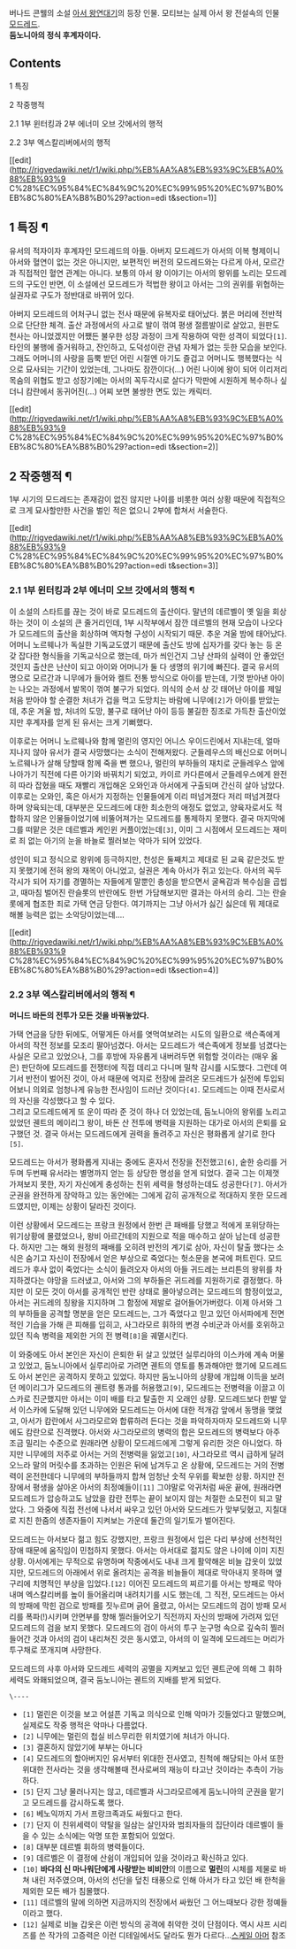 버나드 콘웰의 소설 [아서 왕연대기](%EC%95%84%EC%84%9C%20%EC%99%95%20%EC%97%B0%EB%8C%80%EA%B8%B0.md)의 등장
인물. 모티브는 실제 아서 왕 전설속의 인물 [모드레드](%EB%AA%A8%EB%93%9C%EB%A0%88%EB%93%9C.md).  
**둠노니아의 정식 후계자이다.**

## Contents

    

1 특징

2 작중행적

    

2.1 1부 윈터킹과 2부 에너미 오브 갓에서의 행적

2.2 3부 엑스칼리버에서의 행적

[[edit](http://rigvedawiki.net/r1/wiki.php/%EB%AA%A8%EB%93%9C%EB%A0%88%EB%93%9
C%28%EC%95%84%EC%84%9C%20%EC%99%95%20%EC%97%B0%EB%8C%80%EA%B8%B0%29?action=edi
t&section=1)]

## 1 특징 ¶

유서의 적자이자 후계자인 모드레드의 아들. 아버지 모드레드가 아서의 이복 형제이니 아서와 혈연이 없는 것은 아니지만, 보편적인 버전의
모드레드와는 다르게 아서, 모르간과 직접적인 혈연 관계는 아니다. 보통의 아서 왕 이야기는 아서의 왕위를 노리는 모드레드의 구도인 반면, 이
소설에선 모드레드가 적법한 왕이고 아서는 그의 권위를 위협하는 실권자로 구도가 정반대로 바뀌어 있다.

  

아버지 모드레드의 어처구니 없는 전사 때문에 유복자로 태어났다. 붉은 머리에 전반적으로 단단한 체격. 출산 과정에서의 사고로 발이 꺾여 평생
절름발이로 살았고, 원판도 천사는 아니었겠지만 어쨌든 불우한 성장 과정이 크게 작용하여 악한 성격이 되었다`[1]`. 타인의 불행에
즐거워하고, 잔인하고, 도덕성이란 관념 자체가 없는 듯한 모습을 보인다. 그래도 어머니의 사랑을 듬뿍 받던 어린 시절엔 아기도 즐겁고
어머니도 행복했다는 식으로 묘사되는 기간이 있었는데, 그나마도 잠깐이다(...) 어린 나이에 왕이 되어 이리저리 목숨의 위협도 받고
성장기에는 아서의 꼭두각시로 살다가 막판에 시원하게 복수하나 싶더니 캄란에서 동귀어진(...) 어찌 보면 불쌍한 면도 있는 캐릭터.

[[edit](http://rigvedawiki.net/r1/wiki.php/%EB%AA%A8%EB%93%9C%EB%A0%88%EB%93%9
C%28%EC%95%84%EC%84%9C%20%EC%99%95%20%EC%97%B0%EB%8C%80%EA%B8%B0%29?action=edi
t&section=2)]

## 2 작중행적 ¶

1부 시기의 모드레드는 존재감이 없진 않지만 나이를 비롯한 여러 상황 때문에 직접적으로 크게 묘사할만한 사건을 벌인 적은 없으니 2부에
합쳐서 서술한다.

[[edit](http://rigvedawiki.net/r1/wiki.php/%EB%AA%A8%EB%93%9C%EB%A0%88%EB%93%9
C%28%EC%95%84%EC%84%9C%20%EC%99%95%20%EC%97%B0%EB%8C%80%EA%B8%B0%29?action=edi
t&section=3)]

### 2.1 1부 윈터킹과 2부 에너미 오브 갓에서의 행적 ¶

이 소설의 스타트를 끊는 것이 바로 모드레드의 출산이다. 말년의 데르벨이 옛 일을 회상하는 것이 이 소설의 큰 줄거리인데, 1부 시작부에서
잠깐 데르벨의 현재 모습이 나오다가 모드레드의 출산을 회상하며 액자형 구성이 시작되기 때문. 추운 겨울 밤에 태어났다. 어머니 노르웨나가
독실한 기독교도였기 때문에 출산도 방에 십자가를 갖다 놓는 등 온갖 잡다한 형식들을 기독교식으로 했는데, 마가 씌인건지 그냥 산파의 실력이
안 좋았던 것인지 출산은 난산이 되고 아이와 어머니가 둘 다 생명의 위기에 빠진다. 결국 유서의 명으로 모르간과 니무에가 들어와 켈트 전통
방식으로 아이를 받는데, 기껏 받아낸 아이는 나오는 과정에서 발목이 꺾여 불구가 되었다. 의식의 순서 상 갓 태어난 아이를 제일 처음 받아야
할 순결한 처녀가 겁을 먹고 도망치는 바람에 니무에`[2]`가 아이를 받았는데, 추운 겨울 밤, 처녀의 도망, 불구로 태어난 아이 등등
불길한 징조로 가득찬 출산이었지만 후계자를 얻게 된 유서는 크게 기뻐했다.

  

이후로는 어머니 노르웨나와 함께 멀린의 영지인 어니스 우이드린에서 지내는데, 얼마 지나지 않아 유서가 결국 사망했다는 소식이 전해져왔다.
군들레우스의 배신으로 어머니 노르웨나가 살해 당할때 함께 죽을 뻔 했으나, 멀린의 부하들의 재치로 군들레우스 앞에 나아가기 직전에 다른
아기와 바꿔치기 되었고, 카이르 카다른에서 군들레우스에게 완전히 따라 잡혔을 때도 재빨리 개입해온 오와인과 아서에게 구출되며 간신히 살아
남았다. 이후로는 오와인, 혹은 아서가 지정하는 인물들에게 이리 떠넘겨졌다 저리 떠넘겨졌다 하며 양육되는데, 대부분은 모드레드에 대한
최소한의 애정도 없었고, 양육자로서도 적합하지 않은 인물들이었기에 비뚤어져가는 모드레드를 통제하지 못했다. 결국 마지막에 그를 떠맡은 것은
데르벨과 케인윈 커플이었는데`[3]`, 이미 그 시점에서 모드레드는 재미로 죄 없는 아기의 눈을 바늘로 찔러보는 악마가 되어 있었다.

  

성인이 되고 정식으로 왕위에 등극하지만, 천성은 둘째치고 제대로 된 교육 같은것도 받지 못했기에 전혀 왕의 재목이 아니었고, 실권은 계속
아서가 쥐고 있는다. 아서의 꼭두각시가 되어 자기를 경멸하는 자들에게 말뿐인 충성을 받으면서 굴욕감과 복수심을 곱씹고, 때마침 벌어진
란슬롯의 반란에도 한번 가담해보지만 결과는 아서의 승리. 그는 란슬롯에게 협조한 죄로 가택 연금 당한다. 여기까지는 그냥 아서가 싫긴 싫은데
뭐 제대로 해볼 능력은 없는 소악당이었는데....

[[edit](http://rigvedawiki.net/r1/wiki.php/%EB%AA%A8%EB%93%9C%EB%A0%88%EB%93%9
C%28%EC%95%84%EC%84%9C%20%EC%99%95%20%EC%97%B0%EB%8C%80%EA%B8%B0%29?action=edi
t&section=4)]

### 2.2 3부 엑스칼리버에서의 행적 ¶

**머니드 바돈의 전투가 모든 것을 바꿔놓았다.**

  

가택 연금을 당한 뒤에도, 어떻게든 아서를 엿먹여보려는 시도의 일환으로 색슨족에게 아서의 작전 정보를 모조리 팔아넘겼다. 아서는 모드레드가
색슨족에게 정보를 넘겼다는 사실은 모르고 있었으나, 그를 후방에 자유롭게 내버려두면 위험할 것이라는 (매우 옳은) 판단하에 모드레드를
전쟁터에 직접 데리고 다니며 밀착 감시를 시도했다. 그런데 여기서 반전이 벌어진 것이, 아서 때문에 억지로 전장에 끌려온 모드레드가 실전에
투입되어보니 의외로 엄청나게 유능한 전사임이 드러난 것이다`[4]`. 모드레드는 이때 전사로서의 자신을 각성했다고 할 수 있다.  
그리고 모드레드에게 또 운이 따라 준 것이 하나 더 있었는데, 둠노니아의 왕위를 노리고 있었던 궨트의 메이리그 왕이, 바돈 산 전투에 병력을
지원하는 대가로 아서의 은퇴를 요구했던 것. 결국 아서는 모드레드에게 권력을 돌려주고 자신은 평화롭게 살기로 한다`[5]`.

  

모드레드는 아서가 평화롭게 지내는 중에도 혼자서 전장을 전전했고`[6]`, 숱한 승리를 거두며 두번째 유서라는 별명까지 얻는 등 상당한
명성을 얻게 되었다. 결국 그는 이제껏 가져보지 못한, 자기 자신에게 충성하는 친위 세력을 형성하는데도 성공한다`[7]`. 아서가 군권을
완전하게 장악하고 있는 동안에는 그에게 감히 공개적으로 적대하지 못한 모드레드였지만, 이제는 상황이 달라진 것이다.

  

이런 상황에서 모드레드는 프랑크 원정에서 한번 큰 패배를 당했고 적에게 포위당하는 위기상황에 몰렸었으나, 왕비 아르간테의 지원으로 적을
매수하고 살아 남는데 성공한다. 하지만 그는 해외 원정의 패배를 오히려 반전의 계기로 삼아, 자신이 탈출 했다는 소식은 숨기고 자신이
전장에서 얻은 부상으로 죽었다는 헛소문을 본국에 퍼트린다. 모드레드가 후사 없이 죽었다는 소식이 들려오자 아서의 아들 귀드레는 브리튼의
왕위를 차지하겠다는 야망을 드러냈고, 아서와 그의 부하들은 귀드레를 지원하기로 결정했다. 하지만 이 모든 것이 아서를 공개적인 반란 상태로
몰아넣으려는 모드레드의 함정이었고, 아서는 귀드레의 칭왕을 지지하며 그 함정에 제발로 걸어들어가버렸다. 이제 아서와 그의 부하들을 공격할
명분을 얻은 모드레드는, 그가 죽었다고 믿고 있던 아서파에게 전면적인 기습을 가해 큰 피해를 입히고, 사그라모르 휘하의 변경 수비군과 아서를
호위하고 있던 직속 병력을 제외한 거의 전 병력`[8]`을 궤멸시킨다.

  

이 와중에도 아서 본인은 자신이 은퇴한 뒤 살고 있었던 실루리아의 이스카에 계속 머물고 있었고, 둠노니아에서 실루리아로 가려면 궨트의 영토를
통과해야만 했기에 모드레드도 아서 본인은 공격하지 못하고 있었다. 하지만 둠노니아의 상황에 개입해 이득을 보려던 메이리그가 모드레드의 궨트령
통과를 허용했고`[9]`, 모드레드는 전병력을 이끌고 이스카로 진군했지만 아서는 이미 배를 타고 탈출한 지 오래인 상황. 모드레드보다 한발
앞서 이스카에 도달해 있던 니무에와 모드레드는 아서에 대한 적개감 앞에서 동맹을 맺었고, 아서가 캄란에서 사그라모르와 합류하려 든다는 것을
파악하자마자 모드레드와 니무에도 캄란으로 진격했다. 아서와 사그라모르의 병력의 합은 모드레드의 병력보다 아주 조금 밀리는 수준으로 원래라면
상황이 모드레드에게 그렇게 유리한 것은 아니었다. 하지만 니무에의 저주로 아서는 거의 전병력을 잃었고`[10]`, 사그라모르 역시 급하게
달려오느라 말의 머릿수를 초과하는 인원은 뒤에 남겨두고 온 상황에, 모드레드는 거의 전병력이 온전한데다 니무에의 부하들까지 합쳐 엄청난 숫적
우위를 확보한 상황. 하지만 전장에서 평생을 살아온 아서의 최정예들이`[11]` 그야말로 악귀처럼 싸운 끝에, 원래라면 모드레드가 압승하고도
남았을 캄란 전투는 끝이 보이지 않는 처절한 소모전이 되고 말았다. 그 와중에 직접 전선에 나서서 싸우고 있던 아서와 모드레드가 맞부딪혔고,
지칠대로 지친 한줌의 생존자들이 지켜보는 가운데 둘간의 일기토가 벌어진다.

  

모드레드는 아서보다 젊고 힘도 강했지만, 프랑크 원정에서 입은 다리 부상에 선천적인 장애 때문에 움직임이 민첩하지 못했다. 아서는 아서대로
젊지도 않은 나이에 이미 지친 상황. 아서에게는 무적으로 유명하며 작중에서도 내내 크게 활약해온 비늘 갑옷이 있었지만, 모드레드의 아래에서
위로 올려치는 공격을 비늘들이 제대로 막아내지 못하며 옆구리에 치명적인 부상을 입었다.`[12]` 이어진 모드레드의 찌르기를 아서는 방패로
막아내며 엑스칼리버를 높이 들어올리며 내려치기를 시도 했는데, 그 직전, 모드레드는 아서의 방패에 막힌 검으로 방패를 짓누르며 긁어 올렸고,
아서는 모드레드의 검이 방패 모서리를 폭파(!)시키며 안면부를 향해 찔러들어오기 직전까지 자신의 방패에 가려져 있던 모드레드의 검을 보지
못했다. 모드레드의 검이 아서의 투구 눈구멍 속으로 깊숙히 찔러들어간 것과 아서의 검이 내리쳐진 것은 동시였고, 아서의 이 일격에 모드레드는
머리가 투구채로 쪼개지며 사망한다.

  

모드레드의 사후 아서와 모드레드 세력의 공멸을 지켜보고 있던 궨트군에 의해 그 휘하세력도 와홰되었으며, 결국 둠노니아는 궨트의 지배를 받게
되었다.

`\----`

  * `[1]` 멀린은 이것을 보고 어설픈 기독교 의식으로 인해 악마가 깃들었다고 말했으며, 실제로도 작중 행적은 악마나 다름없다. 
  * `[2]` 니무에는 멀린의 첩실 비스무리한 위치였기에 처녀가 아니다. 
  * `[3]` 결혼하지 않았기에 부부는 아니다
  * `[4]` 모드레드의 할아버지인 유서부터 위대한 전사였고, 친척에 해당되는 아서 또한 위대한 전사라는 것을 생각해볼때 전사로써의 재능이 타고난 것이라는 추측이 가능하다. 
  * `[5]` 단지 그냥 물러나지는 않고, 데르벨과 사그라모르에게 둠노니아의 군권을 맡기고 모드레드를 감시하도록 했다. 
  * `[6]` 베노익까지 가서 프랑크족과도 싸웠다고 한다.
  * `[7]` 단지 이 친위세력이 약탈을 일삼는 살인자와 범죄자들의 집단이라 데르벨이 들을 수 있는 소식에는 악명 또한 포함되어 있었다. 
  * `[8]` 대부분 데르벨 휘하의 병력들이다.
  * `[9]` 데르벨은 이 결정에 산쉼이 개입되어 있을 것이라고 확신하고 있다. 
  * `[10]` **바다의 신 마나워단에게 사랑받는 비비안**의 이름으로 **멀린**의 시체를 제물로 바쳐 내린 저주였으며, 아서의 선단을 덮친 태풍으로 인해 아서가 타고 있던 배 한척을 제외한 모든 배가 침몰했다. 
  * `[11]` 데르벨의 말에 의하면 지금까지의 전장에서 싸웠던 그 어느때보다 강한 정예들이라고 했다. 
  * `[12]` 실제로 비늘 갑옷은 이런 방식의 공격에 취약한 것이 단점이다. 역시 샤프 시리즈를 쓴 작가의 고증력은 이런 디테일에서도 달라도 뭔가 다르다...[스케일 아머](%EC%8A%A4%EC%BC%80%EC%9D%BC%20%EC%95%84%EB%A8%B8.md) 참조

